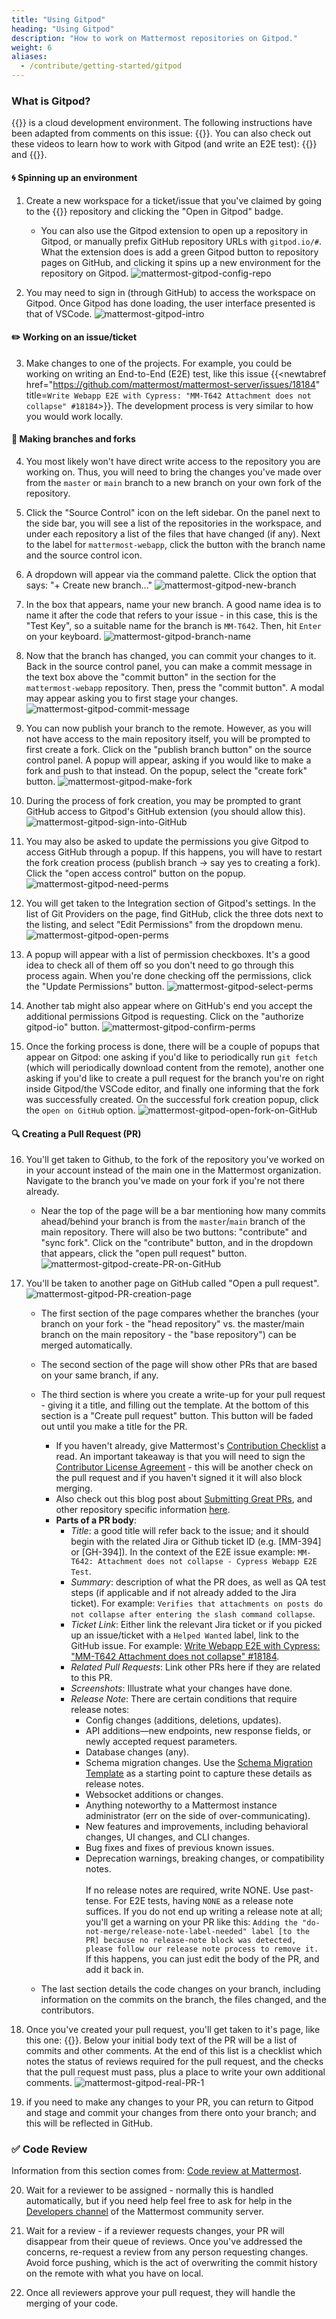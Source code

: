 ```yaml
---
title: "Using Gitpod"
heading: "Using Gitpod"
description: "How to work on Mattermost repositories on Gitpod."
weight: 6
aliases:
  - /contribute/getting-started/gitpod
---
```


### What is Gitpod?
{{<newtabref href="https://www.gitpod.io/" title="Gitpod">}} is a cloud development environment. The following instructions have been adapted from comments on this issue: {{<newtabref href="https://github.com/mattermost/mattermost-gitpod-config/issues/18" title="Document general usage of Gitpod #18 ">}}. You can also check out these videos to learn how to work with Gitpod (and write an E2E test): {{<newtabref href="https://www.youtube.com/watch?v=LgQ2Z_GelYQ" title="How to set up a developer environment for Mattermost with Gitpod">}} and {{<newtabref href="https://www.youtube.com/watch?v=mLbzKSGZv4A" title="Writing your first E2E test for Mattermost">}}.

#### :cyclone: Spinning up an environment

1. Create a new workspace for a ticket/issue that you've claimed by going to the {{<newtabref href="https://github.com/mattermost/mattermost-gitpod-config/tree/master" title="mattermost-gitpod-config">}} repository and clicking the "Open in Gitpod" badge.

    * You can also use the Gitpod extension to open up a repository in Gitpod, or manually prefix GitHub repository URLs with `gitpod.io/#`. What the extension does is add a green Gitpod button to repository pages on GitHub, and clicking it spins up a new environment for the repository on Gitpod.
    ![mattermost-gitpod-config-repo](https://user-images.githubusercontent.com/43153413/194467192-675a6b15-bb3b-4a4d-be05-f1df0fbdd524.jpeg)

2. You may need to sign in (through GitHub) to access the workspace on Gitpod. Once Gitpod has done loading, the user interface presented is that of VSCode.
![mattermost-gitpod-intro](https://user-images.githubusercontent.com/43153413/194467255-98b5a9be-85a5-4da8-b519-279011882384.jpeg)
 
#### :pencil2: Working on an issue/ticket
 
3. Make changes to one of the projects. For example, you could be working on writing an End-to-End (E2E) test, like this issue {{<newtabref href="https://github.com/mattermost/mattermost-server/issues/18184" title=`Write Webapp E2E with Cypress: "MM-T642 Attachment does not collapse" #18184`>}}. The development process is very similar to how you would work locally.

#### :herb: Making branches and forks

4. You most likely won't have direct write access to the repository you are working on. Thus, you will need to bring the changes you've made over from the `master` or `main` branch to a new branch on your own fork of the repository.
 
5. Click the "Source Control" icon on the left sidebar. On the panel next to the side bar, you will see a list of the repositories in the workspace, and under each repository a list of the files that have changed (if any). Next to the label for `mattermost-webapp`, click the button with the branch name and the source control icon.

6. A dropdown will appear via the command palette. Click the option that says: "+ Create new branch..."
![mattermost-gitpod-new-branch](https://user-images.githubusercontent.com/43153413/194467696-498917fe-14a3-4cbc-ac35-1b201ce3c730.jpeg)

7. In the box that appears, name your new branch. A good name idea is to name it after the code that refers to your issue - in this case, this is the "Test Key", so a suitable name for the branch is `MM-T642`. Then, hit `Enter` on your keyboard.
![mattermost-gitpod-branch-name](https://user-images.githubusercontent.com/43153413/194467742-e7312d5d-dbb3-4bcc-a5af-b67941bbf4f2.jpeg)

8. Now that the branch has changed, you can commit your changes to it. Back in the source control panel, you can make a commit message in the text box above the "commit button" in the section for the `mattermost-webapp` repository. Then, press the "commit button". A modal may appear asking you to first stage your changes.
![mattermost-gitpod-commit-message](https://user-images.githubusercontent.com/43153413/194467789-0f588a7c-ff8b-4bc9-adaf-5d224726b2a5.jpeg)
 
9. You can now publish your branch to the remote. However, as you will not have access to the main repository itself, you will be prompted to first create a fork. Click on the "publish branch button" on the source control panel. A popup will appear, asking if you would like to make a fork and push to that instead. On the popup, select the "create fork" button.
![mattermost-gitpod-make-fork](https://user-images.githubusercontent.com/43153413/194468420-14564230-fb63-442c-b0e6-815aeb799da5.jpeg)
 
10. During the process of fork creation, you may be prompted to grant GitHub access to Gitpod's GitHub extension (you should allow this).
![mattermost-gitpod-sign-into-GitHub](https://user-images.githubusercontent.com/43153413/194468466-79cf2804-5393-4a1c-994f-9c087ff42b1d.jpeg)
 
11. You may also be asked to update the permissions you give Gitpod to access GitHub through a popup. If this happens, you will have to restart the fork creation process (publish branch -> say yes to creating a fork). Click the "open access control" button on the popup.
![mattermost-gitpod-need-perms](https://user-images.githubusercontent.com/43153413/194468523-f7c7ce87-3586-48bf-b779-38253de0059e.jpeg)
 
12. You will get taken to the Integration section of Gitpod's settings. In the list of Git Providers on the page, find GitHub, click the three dots next to the listing, and select "Edit Permissions" from the dropdown menu.
![mattermost-gitpod-open-perms](https://user-images.githubusercontent.com/43153413/194468548-7b31a634-dd4a-49bb-a697-a8b3e5aa39db.jpeg)
 
13. A popup will appear with a list of permission checkboxes. It's a good idea to check all of them off so you don't need to go through this process again. When you're done checking off the permissions, click the "Update Permissions" button.
![mattermost-gitpod-select-perms](https://user-images.githubusercontent.com/43153413/194468567-fba1fc58-f4db-4787-8dcd-d594472d7692.jpeg)
 
14. Another tab might also appear where on GitHub's end you accept the additional permissions Gitpod is requesting. Click on the "authorize gitpod-io" button.
![mattermost-gitpod-confirm-perms](https://user-images.githubusercontent.com/43153413/194468598-1866b681-ae3b-42a0-b94c-c02735776e02.jpeg)
 
15. Once the forking process is done, there will be a couple of popups that appear on Gitpod: one asking if you'd like to periodically run `git fetch` (which will periodically download content from the remote), another one asking if you'd like to create a pull request for the branch you're on right inside Gitpod/the VSCode editor, and finally one informing that the fork was successfully created. On the successful fork creation popup, click the `open on GitHub` option.
![mattermost-gitpod-open-fork-on-GitHub](https://user-images.githubusercontent.com/43153413/194468614-a89701c4-8b09-4b80-b84e-a0beaca8431c.jpeg)
 
#### :mag: Creating a Pull Request (PR)
 
16. You'll get taken to Github, to the fork of the repository you've worked on in your account instead of the main one in the Mattermost organization. Navigate to the branch you've made on your fork if you're not there already.
 
    * Near the top of the page will be a bar mentioning how many commits ahead/behind your branch is from the `master`/`main` branch of the main repository. There will also be two buttons: "contribute" and "sync fork". Click on the "contribute" button, and in the dropdown that appears, click the "open pull request" button.
![mattermost-gitpod-create-PR-on-GitHub](https://user-images.githubusercontent.com/43153413/194468644-8c625663-17d4-4187-92be-171b683d298f.jpeg)
 
17. You'll be taken to another page on GitHub called "Open a pull request".
![mattermost-gitpod-PR-creation-page](https://user-images.githubusercontent.com/43153413/194468667-aace5ac5-4bbe-4e93-9902-e210964e00c8.jpeg)

    * The first section of the page compares whether the branches (your branch on your fork - the "head repository" vs. the master/main branch on the main repository - the "base repository") can be merged automatically.
    * The second section of the page will show other PRs that are based on your same branch, if any.
    * The third section is where you create a write-up for your pull request - giving it a title, and filling out the template. At the bottom of this section is a "Create pull request" button. This button will be faded out until you make a title for the PR.
        * If you haven't already, give Mattermost's [Contribution Checklist](https://developers.mattermost.com/contribute/more-info/getting-started/contribution-checklist/) a read. An important takeaway is that you will need to sign the [Contributor License Agreement](https://mattermost.com/mattermost-contributor-agreement/) - this will be another check on the pull request and if you haven't signed it it will also block merging.
        * Also check out this blog post about [Submitting Great PRs](https://developers.mattermost.com/blog/2019-01-24-submitting-great-prs), and other repository specific information [here](https://developers.mattermost.com/contribute).
        * **Parts of a PR body**:
            * _Title_: a good title will refer back to the issue; and it should begin with the related Jira or Github ticket ID (e.g. [MM-394] or [GH-394]). In the context of the E2E issue example: `MM-T642: Attachment does not collapse - Cypress Webapp E2E Test`.
            * _Summary_: description of what the PR does, as well as QA test steps (if applicable and if not already added to the Jira ticket). For example: `Verifies that attachments on posts do not collapse after entering the slash command collapse`.
            * _Ticket Link_: Either link the relevant Jira ticket or if you picked up an issue/ticket with a `Helped Wanted` label, link to the GitHub issue. For example: [Write Webapp E2E with Cypress: "MM-T642 Attachment does not collapse" #18184](https://github.com/mattermost/mattermost-server/issues/18184).
            * _Related Pull Requests_: Link other PRs here if they are related to this PR.
            * _Screenshots_: Illustrate what your changes have done.
            * _Release Note_: There are certain conditions that require release notes:
                * Config changes (additions, deletions, updates).
                * API additions—new endpoints, new response fields, or newly accepted request parameters.
                * Database changes (any).
                * Schema migration changes. Use the [Schema Migration Template](https://docs.google.com/document/d/18lD7N32oyMtYjFrJKwsNv8yn6Fe5QtF-eMm8nn0O8tk/edit?usp=sharing) as a starting point to capture these details as release notes.
                * Websocket additions or changes.
                * Anything noteworthy to a Mattermost instance administrator (err on the side of over-communicating).
                * New features and improvements, including behavioral changes, UI changes, and CLI changes.
                * Bug fixes and fixes of previous known issues.
                * Deprecation warnings, breaking changes, or compatibility notes.
                <br><br/>
                If no release notes are required, write NONE. Use past-tense. For E2E tests, having `NONE` as a release note suffices. If you do not end up writing a release note at all; you'll get a warning on your PR like this: `Adding the "do-not-merge/release-note-label-needed" label [to the PR] because no release-note block was detected, please follow our release note process to remove it.` If this happens, you can just edit the body of the PR, and add it back in.
 
    * The last section details the code changes on your branch, including information on the commits on the branch, the files changed, and the contributors.
 
18. Once you've created your pull request, you'll get taken to it's page, like this one: {{<newtabref href="https://github.com/mattermost/mattermost-webapp/pull/11231" title="MM-T642: Attachment does not collapse - Cypress Webapp E2E Test #11231">}}. Below your initial body text of the PR will be a list of commits and other comments. At the end of this list is a checklist which notes the status of reviews required for the pull request, and the checks that the pull request must pass, plus a place to write your own additional comments.
![mattermost-gitpod-real-PR-1](https://user-images.githubusercontent.com/43153413/194468726-afddf66f-eaf1-4dab-a6bf-7ddf39db78bf.jpeg)
 
19. if you need to make any changes to your PR, you can return to Gitpod and stage and commit your changes from there onto your branch; and this will be reflected in GitHub.
 
### :white_check_mark: Code Review
 
Information from this section comes from: [Code review at Mattermost](https://developers.mattermost.com/contribute/more-info/getting-started/code-review/). 
 
20. Wait for a reviewer to be assigned - normally this is handled automatically, but if you need help feel free to ask for help in the [Developers channel](https://community.mattermost.com/core/channels/developers) of the Mattermost community server.
 
21. Wait for a review - if a reviewer requests changes, your PR will disappear from their queue of reviews. Once you've addressed the concerns, re-request a review from any person requesting changes. Avoid force pushing, which is the act of overwriting the commit history on the remote with what you have on local.
 
22. Once all reviewers approve your pull request, they will handle the merging of your code.

 